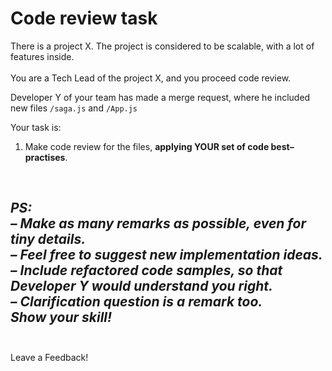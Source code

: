 # Code review task
There is a project X.  The project is considered to be scalable, with a lot of features inside.
<br/>
<br/>
You are a Tech Lead of the project X, and you proceed code review.
<br/>

Developer Y of your team has made a merge request, where he included new files `/saga.js` and `/App.js`

Your task is:
<br/>
1. Make code review for the files,  **applying YOUR set of code best–practises**.
<br/>

***PS:***
*<br/>
– Make as many remarks as possible, even for tiny details.
<br/>
– Feel free to suggest new implementation ideas.
<br/>
– Include refactored code samples, so that Developer Y would understand you right.
<br/>
– Clarification question is a remark too.
<br/>
Show your skill!
<br/>*
<br/>
---
Leave a Feedback!